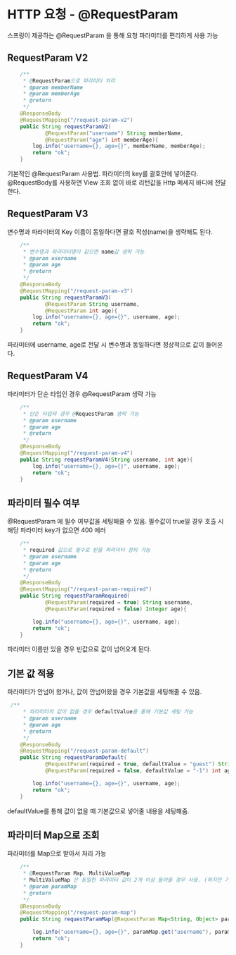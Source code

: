 # HTTP 요청 - @RequestParam

스프링이 제공하는 @RequestParam 을 통해 요청 파라미터를 편리하게 사용 가능

## RequestParam V2

```java
    /**
     * @RequestParam으로 파라미터 처리
     * @param memberName
     * @param memberAge
     * @return
     */
    @ResponseBody
    @RequestMapping("/request-param-v2")
    public String requestParamV2(
            @RequestParam("username") String memberName,
            @RequestParam("age") int memberAge){
        log.info("username={}, age={}", memberName, memberAge);
        return "ok";
    }
```

기본적인 @RequestParam 사용법. 파라미터의 key를 괄호안에 넣어준다.\
@RequestBody를 사용하면 View 조회 없이 바로 리턴값을 Http 메세지 바디에 전달한다.

## RequestParam V3
변수명과 파라미터의 Key 이름이 동일하다면 괄호 작성(name)을 생략해도 된다.
```java
    /**
     * 변수명과 파라미터명이 같으면 name값 생략 가능
     * @param username
     * @param age
     * @return
     */
    @ResponseBody
    @RequestMapping("/request-param-v3")
    public String requestParamV3(
            @RequestParam String username,
            @RequestParam int age){
        log.info("username={}, age={}", username, age);
        return "ok";
    }
```
파라미터에 username, age로 전달 시 변수명과 동일하다면 정상적으로 값이 들어온다.

## RequestParam V4
파라미터가 단순 타입인 경우 @RequestParam 생략 가능
```java
    /**
     * 단순 타입의 경우 @RequestParam 생략 가능
     * @param username
     * @param age
     * @return
     */
    @ResponseBody
    @RequestMapping("/request-param-v4")
    public String requestParamV4(String username, int age){
        log.info("username={}, age={}", username, age);
        return "ok";
    }

```

## 파라미터 필수 여부
@RequestParam 에 필수 여부값을 세팅해줄 수 있음. 필수값이 true일 경우 호출 시 해당 파라미터 key가 없으면 400 에러
```java
    /**
     * required 값으로 필수로 받을 파라미터 정의 가능
     * @param username
     * @param age
     * @return
     */
    @ResponseBody
    @RequestMapping("/request-param-required")
    public String requestParamRequired(
            @RequestParam(required = true) String username,
            @RequestParam(required = false) Integer age){

        log.info("username={}, age={}", username, age);
        return "ok";
    }
```
파라미터 이름만 있을 경우 빈값으로 값이 넘어오게 된다.

## 기본 값 적용
파라미터가 안넘어 왔거나, 값이 안넘어왔을 경우 기본값을 세팅해줄 수 있음.
```java
 /**
     * 파라미터의 값이 없을 경우 defaultValue를 통해 기본값 세팅 가능
     * @param username
     * @param age
     * @return
     */
    @ResponseBody
    @RequestMapping("/request-param-default")
    public String requestParamDefault(
            @RequestParam(required = true, defaultValue = "guest") String username,
            @RequestParam(required = false, defaultValue = "-1") int age){

        log.info("username={}, age={}", username, age);
        return "ok";
    }

```
defaultValue를 통해 값이 없을 때 기본값으로 넣어줄 내용을 세팅해줌.

## 파라미터 Map으로 조회
파라미터를 Map으로 받아서 처리 가능
```java
    /**
     * @RequestParam Map, MultiValueMap
     * MultiValueMap 은 동일한 파라미터 값이 2개 이상 들어올 경우 사용. (하지만 거의 사용하지 않음)
     * @param paramMap
     * @return
     */
    @ResponseBody
    @RequestMapping("/request-param-map")
    public String requestParamMap(@RequestParam Map<String, Object> paramMap){

        log.info("username={}, age={}", paramMap.get("username"), paramMap.get("age"));
        return "ok";
    }
```
